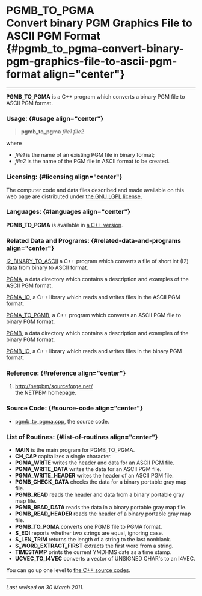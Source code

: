 PGMB\_TO\_PGMA\
Convert binary PGM Graphics File to ASCII PGM Format {#pgmb_to_pgma-convert-binary-pgm-graphics-file-to-ascii-pgm-format align="center"}
====================================================

------------------------------------------------------------------------

**PGMB\_TO\_PGMA** is a C++ program which converts a binary PGM file to
ASCII PGM format.

### Usage: {#usage align="center"}

> **pgmb\_to\_pgma** *file1* *file2*

where

-   *file1* is the name of an existing PGM file in binary format;
-   *file2* is the name of the PGM file in ASCII format to be created.

### Licensing: {#licensing align="center"}

The computer code and data files described and made available on this
web page are distributed under [the GNU LGPL
license.](../../txt/gnu_lgpl.txt)

### Languages: {#languages align="center"}

**PGMB\_TO\_PGMA** is available in [a C++
version](../../cpp_src/pgmb_to_pgma/pgmb_to_pgma.html).

### Related Data and Programs: {#related-data-and-programs align="center"}

[I2\_BINARY\_TO\_ASCII](../../cpp_src/i2_binary_to_ascii/i2_binary_to_ascii.html)
a C++ program which converts a file of short int (I2) data from binary
to ASCII format.

[PGMA](../../data/pgma/pgma.html), a data directory which contains a
description and examples of the ASCII PGM format.

[PGMA\_IO](../../cpp_src/pgma_io/pgma_io.html), a C++ library which
reads and writes files in the ASCII PGM format.

[PGMA\_TO\_PGMB](../../cpp_src/pgma_to_pgmb/pgma_to_pgmb.html), a C++
program which converts an ASCII PGM file to binary PGM format.

[PGMB](../../data/pgmb/pgmb.html), a data directory which contains a
description and examples of the binary PGM format.

[PGMB\_IO](../../cpp_src/pgmb_io/pgmb_io.html), a C++ library which
reads and writes files in the binary PGM format.

### Reference: {#reference align="center"}

1.  [http://netpbm/sourceforge.net/](http://netpbm.sourceforge.net/)\
    the NETPBM homepage.

### Source Code: {#source-code align="center"}

-   [pgmb\_to\_pgma.cpp](pgmb_to_pgma.cpp), the source code.

### List of Routines: {#list-of-routines align="center"}

-   **MAIN** is the main program for PGMB\_TO\_PGMA.
-   **CH\_CAP** capitalizes a single character.
-   **PGMA\_WRITE** writes the header and data for an ASCII PGM file.
-   **PGMA\_WRITE\_DATA** writes the data for an ASCII PGM file.
-   **PGMA\_WRITE\_HEADER** writes the header of an ASCII PGM file.
-   **PGMB\_CHECK\_DATA** checks the data for a binary portable gray map
    file.
-   **PGMB\_READ** reads the header and data from a binary portable gray
    map file.
-   **PGMB\_READ\_DATA** reads the data in a binary portable gray map
    file.
-   **PGMB\_READ\_HEADER** reads the header of a binary portable gray
    map file.
-   **PGMB\_TO\_PGMA** converts one PGMB file to PGMA format.
-   **S\_EQI** reports whether two strings are equal, ignoring case.
-   **S\_LEN\_TRIM** returns the length of a string to the last
    nonblank.
-   **S\_WORD\_EXTRACT\_FIRST** extracts the first word from a string.
-   **TIMESTAMP** prints the current YMDHMS date as a time stamp.
-   **UCVEC\_TO\_I4VEC** converts a vector of UNSIGNED CHAR's to an
    I4VEC.

You can go up one level to [the C++ source codes](../cpp_src.html).

------------------------------------------------------------------------

*Last revised on 30 March 2011.*
